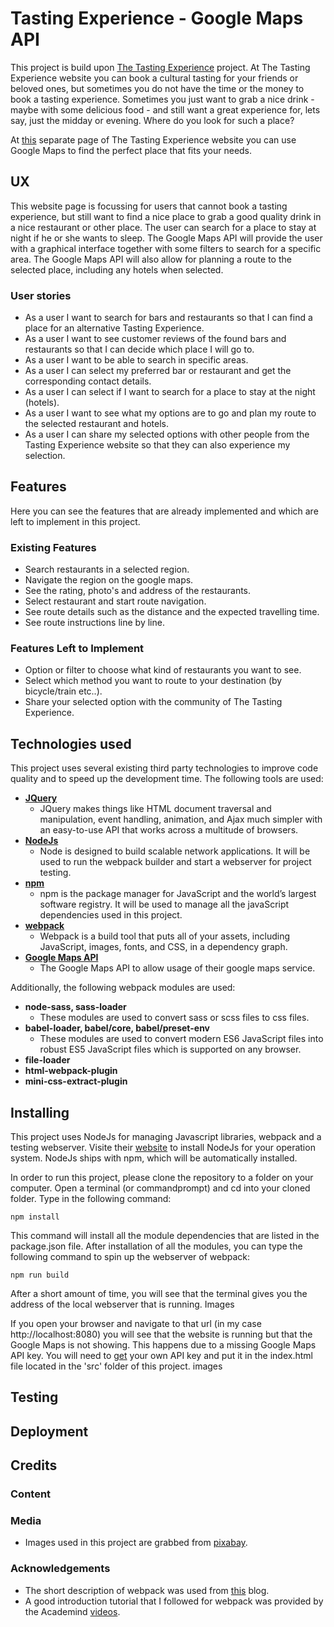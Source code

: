 # Tasting Experience - Google Maps API
This project is build upon [The Tasting Experience](https://github.com/Seboeb/Code-Institute) project. At The Tasting Experience website you can book a cultural tasting for your friends or beloved ones, but sometimes you do not have the time or the money to book a tasting experience. Sometimes you just want to grab a nice drink - maybe with some delicious food - and still want a great experience for, lets say, just the midday or evening. Where do you look for such a place?

At [this](https://seboeb.github.io/CI-2nd-milestone/) separate page of The Tasting Experience website you can use Google Maps to find the perfect place that fits your needs.

## UX
This website page is focussing for users that cannot book a tasting experience, but still want to find a nice place to grab a good quality drink in a nice restaurant or other place. The user can search for a place to stay at night if he or she wants to sleep. The Google Maps API will provide the user with a graphical interface together with some filters to search for a specific area. The Google Maps API will also allow for planning a route to the selected place, including any hotels when selected.

### User stories
- As a user I want to search for bars and restaurants so that I can find a place for an alternative Tasting Experience.
- As a user I want to see customer reviews of the found bars and restaurants so that I can decide which place I will go to.
- As a user I want to be able to search in specific areas.
- As a user I can select my preferred bar or restaurant and get the corresponding contact details.
- As a user I can select if I want to search for a place to stay at the night (hotels).
- As a user I want to see what my options are to go and plan my route to the selected restaurant and hotels.
- As a user I can share my selected options with other people from the Tasting Experience website so that they can also experience my selection.

## Features
Here you can see the features that are already implemented and which are left to implement in this project.

### Existing Features
- Search restaurants in a selected region.
- Navigate the region on the google maps.
- See the rating, photo's and address of the restaurants.
- Select restaurant and start route navigation.
- See route details such as the distance and the expected travelling time.
- See route instructions line by line.

### Features Left to Implement
- Option or filter to choose what kind of restaurants you want to see.
- Select which method you want to route to your destination (by bicycle/train etc..).
- Share your selected option with the community of The Tasting Experience.

## Technologies used
This project uses several existing third party technologies to improve code quality and to speed up the development time. The following tools are used:
- **[JQuery](https://jquery.com/)**
    - JQuery makes things like HTML document traversal and manipulation, event handling, animation, and Ajax much simpler with an easy-to-use API that works across a multitude of browsers.
- **[NodeJs](https://nodejs.org/en/)**
    - Node is designed to build scalable network applications. It will be used to run the webpack builder and start a webserver for project testing.
- **[npm](https://www.npmjs.com/)**
    - npm is the package manager for JavaScript and the world’s largest software registry. It will be used to manage all the javaScript dependencies used in this project.
- **[webpack](https://webpack.js.org/)**
    - Webpack is a build tool that puts all of your assets, including JavaScript, images, fonts, and CSS, in a dependency graph.
- **[Google Maps API](https://developers.google.com/maps/)**
    - The Google Maps API to allow usage of their google maps service.

Additionally, the following webpack modules are used:
- **node-sass, sass-loader**
    - These modules are used to convert sass or scss files to css files.
- **babel-loader, babel/core, babel/preset-env**
    - These modules are used to convert modern ES6 JavaScript files into robust ES5 JavaScript files which is supported on any browser.
- **file-loader**
- **html-webpack-plugin**
- **mini-css-extract-plugin**

## Installing
This project uses NodeJs for managing Javascript libraries, webpack and a testing webserver. Visite their [website](https://nodejs.org/en/) to install NodeJs for your operation system. NodeJs ships with npm, which will be automatically installed.

In order to run this project, please clone the repository to a folder on your computer. Open a terminal (or commandprompt) and cd into your cloned folder. Type in the following command:
```
npm install
```
This command will install all the module dependencies that are listed in the package.json file. After installation of all the modules, you can type the following command to spin up the webserver of webpack:
```
npm run build
```
After a short amount of time, you will see that the terminal gives you the address of the local webserver that is running.
Images

If you open your browser and navigate to that url (in my case http://localhost:8080) you will see that the website is running but that the Google Maps is not showing. This happens due to a missing Google Maps API key. You will need to [get](https://cloud.google.com/maps-platform/) your own API key and put it in the index.html file located in the 'src' folder of this project.
images

## Testing

## Deployment

## Credits
### Content
### Media
- Images used in this project are grabbed from [pixabay](https://pixabay.com).

### Acknowledgements
- The short description of webpack was used from [this](https://blog.andrewray.me/webpack-when-to-use-and-why/) blog.
- A good introduction tutorial that I followed for webpack was provided by the Academind [videos](https://www.youtube.com/watch?v=GU-2T7k9NfI&list=PL55RiY5tL51rcCnrOrZixuOsZhAHHy6os).
